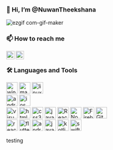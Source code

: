 <h3>
  👋 Hi, I’m @NuwanTheekshana
</h3>

<img data-target="animated-image.replacedImage" alt="ezgif com-gif-maker" class="AnimatedImagePlayer-animatedImage" src="https://user-images.githubusercontent.com/51254891/172062723-24fa70bd-0174-4a58-9fb2-ab9b06efc8aa.gif" style="display: block; opacity: 1;margin-left:auto;margin-right:auto;">



### 📫 How to reach me


<!--- Social Media Sites --->

<!--- Facebook --->
[<img align="left" alt="Sabesan | Facebook" height="22px" src="https://img.icons8.com/fluent/240/000000/facebook-new.png"/>][facebook]
<!--- Linkdin --->
[<img align="left" alt="Sabesan | LinkedIn" height="22px" src="https://img.icons8.com/fluent/240/000000/linkedin.png"/>][linkedin]

  
  <br>
  
 ### 🛠️ Languages and Tools

<p>
  <img alt="windows" width="30px" src="https://img.icons8.com/color/240/000000/windows-10.png">
  <img alt="macos" width="30px" src="https://img.icons8.com/officel/160/000000/mac-logo.png">
  <img alt="linux" width="30px" src="https://img.icons8.com/color/96/000000/linux.png">
  <br>
  <img alt="android" width="30px" src="https://img.icons8.com/color/240/000000/android-os.png"/>
  <img alt="ios" width="30px" src="https://img.icons8.com/color/240/000000/ios-logo.png"/>
 <br>
  <img alt="visual studio code" width="30px" src="https://img.icons8.com/fluent/240/000000/visual-studio-code-2019.png" />
  <img alt="html5" width="30px" src="https://img.icons8.com/color/240/000000/html-5.png">
  <img alt="css3" width="30px" src="https://img.icons8.com/color/240/000000/css3.png">
  <img alt="javascript" width="30px" src="https://img.icons8.com/color/240/000000/javascript.png" />
  <img alt="ReactJs" width="30px" src="https://img.icons8.com/color/240/000000/react-native.png"/>
  <img alt="Node.js" width="30px" src="https://img.icons8.com/color/240/000000/nodejs.png">
  <img alt="Firebase" width="30px" src="https://img.icons8.com/color/240/000000/firebase.png"/>
  <img alt="Git" width="30px" src="https://img.icons8.com/color/240/000000/git.png">
  <br>
  <img alt="react-native" width="30px" src="https://img.icons8.com/color/240/000000/react-native.png"/>
  <img alt="flutter" width="30px" src="https://img.icons8.com/color/240/000000/flutter.png"/>
  <img alt="android-studio" width="30px" src="https://img.icons8.com/color/240/000000/android-studio--v3.png"/>	
  <img alt="java" width="30px" src="https://img.icons8.com/color/240/000000/java-coffee-cup-logo--v1.png"/>
  <img alt="kotlin" width="30px" src="https://img.icons8.com/color/240/000000/kotlin.png"/>
  <img alt="swift" width="30px" src="https://img.icons8.com/color/240/000000/swift.png"/>
  <br>

  testing




[linkedin]: https://www.linkedin.com/in/nuwan-theekshana-6b5b451a4/
[facebook]: https://www.facebook.com/janith.madushanka2



<!---
NuwanTheekshana/NuwanTheekshana is a ✨ special ✨ repository because its `README.md` (this file) appears on your GitHub profile.
You can click the Preview link to take a look at your changes.
--->
